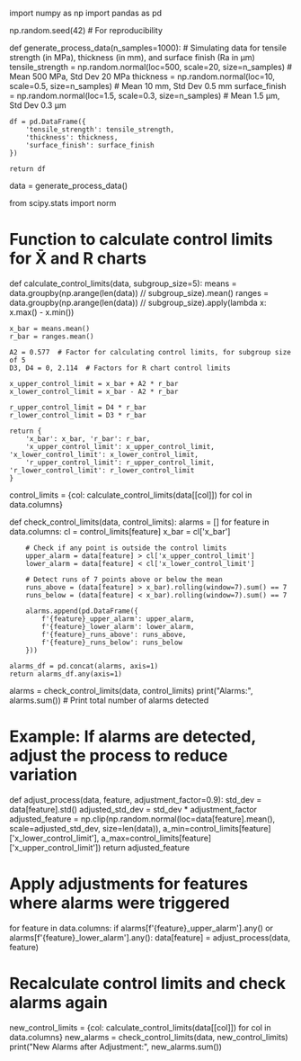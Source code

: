 import numpy as np
import pandas as pd

np.random.seed(42)  # For reproducibility

def generate_process_data(n_samples=1000):
    # Simulating data for tensile strength (in MPa), thickness (in mm), and surface finish (Ra in μm)
    tensile_strength = np.random.normal(loc=500, scale=20, size=n_samples)  # Mean 500 MPa, Std Dev 20 MPa
    thickness = np.random.normal(loc=10, scale=0.5, size=n_samples)         # Mean 10 mm, Std Dev 0.5 mm
    surface_finish = np.random.normal(loc=1.5, scale=0.3, size=n_samples)   # Mean 1.5 μm, Std Dev 0.3 μm
    
    df = pd.DataFrame({
        'tensile_strength': tensile_strength,
        'thickness': thickness,
        'surface_finish': surface_finish
    })
    
    return df

data = generate_process_data()

from scipy.stats import norm

# Function to calculate control limits for X̄ and R charts
def calculate_control_limits(data, subgroup_size=5):
    means = data.groupby(np.arange(len(data)) // subgroup_size).mean()
    ranges = data.groupby(np.arange(len(data)) // subgroup_size).apply(lambda x: x.max() - x.min())
    
    x_bar = means.mean()
    r_bar = ranges.mean()
    
    A2 = 0.577  # Factor for calculating control limits, for subgroup size of 5
    D3, D4 = 0, 2.114  # Factors for R chart control limits
    
    x_upper_control_limit = x_bar + A2 * r_bar
    x_lower_control_limit = x_bar - A2 * r_bar
    
    r_upper_control_limit = D4 * r_bar
    r_lower_control_limit = D3 * r_bar
    
    return {
        'x_bar': x_bar, 'r_bar': r_bar,
        'x_upper_control_limit': x_upper_control_limit, 'x_lower_control_limit': x_lower_control_limit,
        'r_upper_control_limit': r_upper_control_limit, 'r_lower_control_limit': r_lower_control_limit
    }

control_limits = {col: calculate_control_limits(data[[col]]) for col in data.columns}

def check_control_limits(data, control_limits):
    alarms = []
    for feature in data.columns:
        cl = control_limits[feature]
        x_bar = cl['x_bar']
        
        # Check if any point is outside the control limits
        upper_alarm = data[feature] > cl['x_upper_control_limit']
        lower_alarm = data[feature] < cl['x_lower_control_limit']
        
        # Detect runs of 7 points above or below the mean
        runs_above = (data[feature] > x_bar).rolling(window=7).sum() == 7
        runs_below = (data[feature] < x_bar).rolling(window=7).sum() == 7
        
        alarms.append(pd.DataFrame({
            f'{feature}_upper_alarm': upper_alarm,
            f'{feature}_lower_alarm': lower_alarm,
            f'{feature}_runs_above': runs_above,
            f'{feature}_runs_below': runs_below
        }))
    
    alarms_df = pd.concat(alarms, axis=1)
    return alarms_df.any(axis=1)

alarms = check_control_limits(data, control_limits)
print("Alarms:", alarms.sum())  # Print total number of alarms detected

# Example: If alarms are detected, adjust the process to reduce variation
def adjust_process(data, feature, adjustment_factor=0.9):
    std_dev = data[feature].std()
    adjusted_std_dev = std_dev * adjustment_factor
    adjusted_feature = np.clip(np.random.normal(loc=data[feature].mean(), scale=adjusted_std_dev, size=len(data)), 
                               a_min=control_limits[feature]['x_lower_control_limit'], 
                               a_max=control_limits[feature]['x_upper_control_limit'])
    return adjusted_feature

# Apply adjustments for features where alarms were triggered
for feature in data.columns:
    if alarms[f'{feature}_upper_alarm'].any() or alarms[f'{feature}_lower_alarm'].any():
        data[feature] = adjust_process(data, feature)

# Recalculate control limits and check alarms again
new_control_limits = {col: calculate_control_limits(data[[col]]) for col in data.columns}
new_alarms = check_control_limits(data, new_control_limits)
print("New Alarms after Adjustment:", new_alarms.sum())
